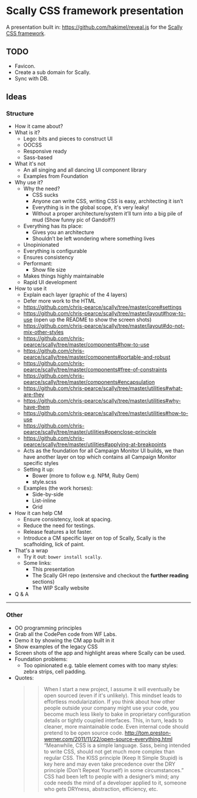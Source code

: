 # Scally CSS framework presentation

A presentation built in: <https://github.com/hakimel/reveal.js> for the
[Scally CSS framework](https://github.com/chris-pearce/scally).

## TODO

- Favicon.
- Create a sub domain for Scally.
- Sync with DB.

## Ideas

### Structure

- How it came about?
- What is it?
	- Lego: bits and pieces to construct UI
	- OOCSS
	-	Responsive ready
	- Sass-based
- What it's not
	- An all singing and all dancing UI component library
	- Examples from Foundation
- Why use it?
	- Why the need?
		-	CSS sucks
		- Anyone can write CSS, writing CSS is easy, architecting it isn’t
		- Everything is in the global scope, it's very leaky!
		- Without a proper architecture/system it’ll turn into a big pile of mud (Show funny pic of Gandolf?)
	- Everything has its place:
		- Gives you an architecture
		- Shouldn’t be left wondering where something lives
	- Unopinionated
	- Everything is configurable
	- Ensures consistency
	- Performant:
		-	Show file size
	- Makes things highly maintainable
	- Rapid UI development
- How to use it
	- Explain each layer (graphic of the 4 layers)
	- Defer more work to the HTML
	- https://github.com/chris-pearce/scally/tree/master/core#settings
	- https://github.com/chris-pearce/scally/tree/master/layout#how-to-use (open up the README to show the screen shots)
	- https://github.com/chris-pearce/scally/tree/master/layout#do-not-mix-other-styles
	- https://github.com/chris-pearce/scally/tree/master/components#how-to-use
	- https://github.com/chris-pearce/scally/tree/master/components#portable-and-robust
	- https://github.com/chris-pearce/scally/tree/master/components#free-of-constraints
	- https://github.com/chris-pearce/scally/tree/master/components#encapsulation
	- https://github.com/chris-pearce/scally/tree/master/utilities#what-are-they
	- https://github.com/chris-pearce/scally/tree/master/utilities#why-have-them
	- https://github.com/chris-pearce/scally/tree/master/utilities#how-to-use
	- https://github.com/chris-pearce/scally/tree/master/utilities#openclose-principle
	- https://github.com/chris-pearce/scally/tree/master/utilities#applying-at-breakpoints
	- Acts as the foundation for all Campaign Monitor UI builds, we than have another layer on top which contains all Campaign Monitor specific styles
	- Setting it up:
		- Bower (more to follow e.g. NPM, Ruby Gem)
		- style.scss
	- Examples (the work horses):
		- Side-by-side
		- List-inline
		- Grid
- How it can help CM
	-	Ensure consistency, look at spacing.
	- Reduce the need for testings.
	- Release features a lot faster.
	- Introduce a CM specific layer on top of Scally, Scally is the scafholding, lick of paint.
- That's a wrap
	- Try it out: `bower install scally`.
	- Some links:
		- This presentation
		- The Scally GH repo (extensive and checkout the **further reading** sections)
		- The WIP Scally website
- Q & A


-------

### Other

- OO programming principles
- Grab all the CodePen code from WF Labs.
- Demo it by showing the CM app built in it
- Show examples of the legacy CSS
- Screen shots of the app and highlight areas where Scally can be used.
- Foundation problems:
	- Too opinionated e.g. table element comes with too many styles: zebra
		strips, cell padding.
- Quotes:
	>> When I start a new project, I assume it will eventually be open sourced (even if it's unlikely). This mindset leads to effortless modularization. If you think about how other people outside your company might use your code, you become much less likely to bake in proprietary configuration details or tightly coupled interfaces. This, in turn, leads to cleaner, more maintainable code. Even internal code should pretend to be open source code.
	http://tom.preston-werner.com/2011/11/22/open-source-everything.html
	>> “Meanwhile, CSS is a simple language. Sass, being intended to write CSS, should not get much more complex than regular CSS. The KISS principle (Keep It Simple Stupid) is key here and may even take precedence over the DRY principle (Don’t Repeat Yourself) in some circumstances.”
	>> CSS had been left to people with a designer’s mind; any code needs the mind of a developer applied to it, someone who gets DRYness, abstraction, efficiency, etc.